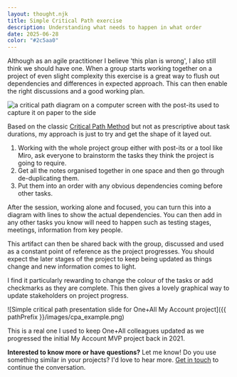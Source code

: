 ```yaml
---
layout: thought.njk
title: Simple Critical Path exercise
description: Understanding what needs to happen in what order
date: 2025-06-28
color: "#2c5aa0"
---
```


Although as an agile practitioner I believe 'this plan is wrong', I also still think we should have one. When a group starts working together on a project of even slight complexity this exercise is a great way to flush out dependencies and differences in expected approach. This can then enable the right discussions and a good working plan.

![a critical path diagram on a computer screen with the post-its used to capture it on paper to the side](/images/cpa.jpg)

Based on the classic [Critical Path Method](https://en.wikipedia.org/wiki/Critical_path_method) but not as prescriptive about task durations, my approach is just to try and get the shape of it layed out.

1. Working with the whole project group either with post-its or a tool like Miro, ask everyone to brainstorm the tasks they think the project is going to require.
2. Get all the notes organised together in one space and then go through de-duplicating them.
3. Put them into an order with any obvious dependencies coming before other tasks.

After the session, working alone and focused, you can turn this into a diagram with lines to show the actual dependencies. You can then add in any other tasks you know will need to happen such as testing stages, meetings, information from key people.

This artifact can then be shared back with the group, discussed and used as a constant point of reference as the project progresses. You should expect the later stages of the project to keep being updated as things change and new information comes to light.

I find it particularly rewarding to change the colour of the tasks or add checkmarks as they are complete. This then gives a lovely graphical way to update stakeholders on project progress.

![Simple critical path presentation slide for One+All My Account project]({{ pathPrefix }}/images/cpa_example.png)

This is a real one I used to keep One+All colleagues updated as we progressed the initial My Account MVP project back in 2021.

<div class="highlight-box">
<p><strong>Interested to know more or have questions?</strong> Let me know! Do you use something similar in your projects? I'd love to hear more. <a href="/contact/">Get in touch</a> to continue the conversation.</p>
</div>
